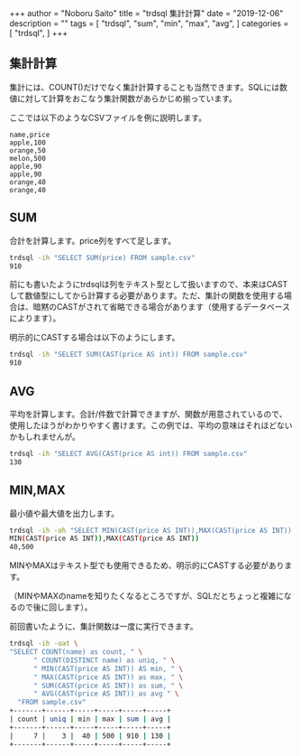 +++
author = "Noboru Saito"
title = "trdsql 集計計算"
date = "2019-12-06"
description = ""
tags = [
    "trdsql",
    "sum",
    "min",
    "max",
    "avg",
]
categories = [
    "trdsql",
]
+++

## 集計計算

集計には、COUNT()だけでなく集計計算することも当然できます。SQLには数値に対して計算をおこなう集計関数があらかじめ揃っています。

ここでは以下のようなCSVファイルを例に説明します。

```sample.csv
name,price
apple,100
orange,50
melon,500
apple,90
apple,90
orange,40
orange,40
```

## SUM

合計を計算します。price列をすべて足します。

```sh
trdsql -ih "SELECT SUM(price) FROM sample.csv"
910
```

前にも書いたようにtrdsqlは列をテキスト型として扱いますので、本来はCASTして数値型にしてから計算する必要があります。ただ、集計の関数を使用する場合は、暗黙のCASTがされて省略できる場合があります（使用するデータベースによります）。

明示的にCASTする場合は以下のようにします。

```sh
trdsql -ih "SELECT SUM(CAST(price AS int)) FROM sample.csv"
910
```

## AVG

平均を計算します。合計/件数で計算できますが、関数が用意されているので、使用したほうがわかりやすく書けます。この例では、平均の意味はそれほどないかもしれませんが。

```sh
trdsql -ih "SELECT AVG(CAST(price AS int)) FROM sample.csv"
130
```

## MIN,MAX

最小値や最大値を出力します。

```sh
trdsql -ih -oh "SELECT MIN(CAST(price AS INT)),MAX(CAST(price AS INT)) FROM sample.csv"
MIN(CAST(price AS INT)),MAX(CAST(price AS INT))
40,500
```

MINやMAXはテキスト型でも使用できるため、明示的にCASTする必要があります。

（MINやMAXのnameを知りたくなるところですが、SQLだとちょっと複雑になるので後に回します）。

前回書いたように、集計関数は一度に実行できます。

```sh
trdsql -ih -oat \
"SELECT COUNT(name) as count, " \
      " COUNT(DISTINCT name) as uniq, " \
      " MIN(CAST(price AS INT)) AS min, " \
      " MAX(CAST(price AS INT)) as max, " \
      " SUM(CAST(price AS INT)) as sum, " \
      " AVG(CAST(price AS INT)) as avg " \
  "FROM sample.csv"
+-------+------+-----+-----+-----+-----+
| count | uniq | min | max | sum | avg |
+-------+------+-----+-----+-----+-----+
|     7 |    3 |  40 | 500 | 910 | 130 |
+-------+------+-----+-----+-----+-----+
```
